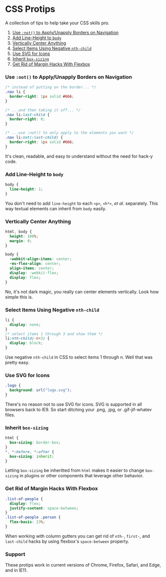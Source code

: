 # CSS Protips

A collection of tips to help take your CSS skills pro.

1. [Use `:not()` to Apply/Unapply Borders on Navigation](#use-not-to-applyunapply-borders-on-navigation)
1. [Add Line-Height to `body`](#add-line-height-to-body)
1. [Vertically Center Anything](#vertically-center-anything)
1. [Select Items Using Negative `nth-child`](#select-items-using-negative-nth-child)
1. [Use SVG for Icons](#use-svg-for-icons)
1. [Inherit `box-sizing`](#inherit-box-sizing)
1. [Get Rid of Margin Hacks With Flexbox](#get-rid-of-margin-hacks-with-flexbox)


### Use `:not()` to Apply/Unapply Borders on Navigation

```css
/* instead of putting on the border... */
.nav li {
  border-right: 1px solid #666;
}

/* ...and then taking it off... */
.nav li:last-child {
  border-right: 0;
}

/* ...use :not() to only apply to the elements you want */
.nav li:not(:last-child) {
  border-right: 1px solid #666;
}
```

It's clean, readable, and easy to understand without the need for hack-y code.


### Add Line-Height to `body`

```css
body {
  line-height: 1;
}
```

You don't need to add `line-height` to each `<p>`, `<h*>`, _et al_. separately. This way textual elements can inherit from `body` easily.


### Vertically Center Anything

```css
html, body {
  height: 100%;
  margin: 0;
}

body {
  -webkit-align-items: center;  
  -ms-flex-align: center;  
  align-items: center;
  display: -webkit-flex;
  display: flex;
}
```

No, it's not dark magic, you really can center elements vertically. Look how simple this is.


### Select Items Using Negative `nth-child`

```css
li {
  display: none;
}
/* select items 1 through 3 and show them */
li:nth-child(-n+3) {
  display: block;
}
```

Use negative `nth-child` in CSS to select items 1 through n. Well that was pretty easy.


### Use SVG for Icons

```css
.logo {
  background: url("logo.svg");
}
```

There's no reason not to use SVG for icons. SVG is supported in all browsers back to IE9. So start ditching your .png, .jpg, or .gif-jif-whatev files.


### Inherit `box-sizing`

```css
html {
  box-sizing: border-box;
}
*, *:before, *:after {
  box-sizing: inherit;
}

```

Letting `box-sizing` be inheritted from `html` makes it easier to change `box-sizing` in plugins or other components that leverage other behavior.


### Get Rid of Margin Hacks With Flexbox

```css
.list-of-people {
  display: flex;
  justify-content: space-between;
}
.list-of-people .person {
  flex-basis: 23%;
}
```

When working with column gutters you can get rid of `nth-`, `first-`, and `last-child` hacks by using flexbox's `space-between` property.


### Support

These protips work in current versions of Chrome, Firefox, Safari, and Edge, and in IE11.